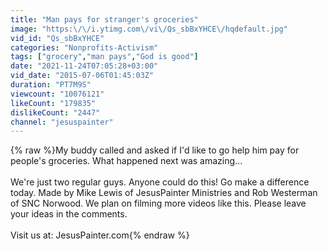 ```yaml
---
title: "Man pays for stranger's groceries"
image: "https:\/\/i.ytimg.com\/vi\/Qs_sbBxYHCE\/hqdefault.jpg"
vid_id: "Qs_sbBxYHCE"
categories: "Nonprofits-Activism"
tags: ["grocery","man pays","God is good"]
date: "2021-11-24T07:05:28+03:00"
vid_date: "2015-07-06T01:45:03Z"
duration: "PT7M9S"
viewcount: "10076121"
likeCount: "179835"
dislikeCount: "2447"
channel: "jesuspainter"
---
```

{% raw %}My buddy called and asked if I'd like to go help him pay for people's groceries. What happened next was amazing...<br /><br />We're just two regular guys. Anyone could do this! Go make a difference today. Made by Mike Lewis of JesusPainter Ministries and Rob Westerman of SNC Norwood. We plan on filming more videos like this. Please leave your ideas in the comments.<br /><br />Visit us at: JesusPainter.com{% endraw %}
